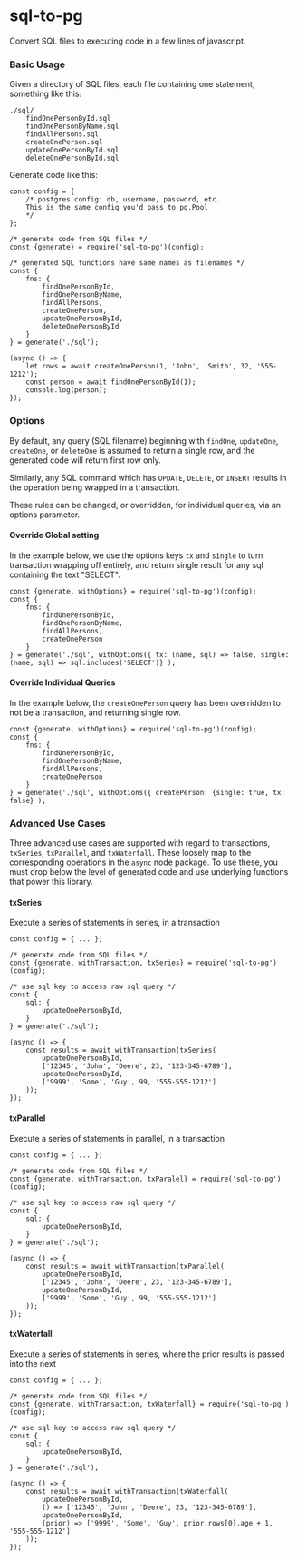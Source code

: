 # sql-to-pg

Convert SQL files to executing code in a few lines of javascript.

### Basic Usage

Given a directory of SQL files, each file containing one statement, something like this:

```
./sql/
    findOnePersonById.sql
    findOnePersonByName.sql
    findAllPersons.sql
    createOnePerson.sql
    updateOnePersonById.sql
    deleteOnePersonById.sql

```

Generate code like this:

```
const config = {
    /* postgres config: db, username, password, etc. 
    This is the same config you'd pass to pg.Pool
    */
};

/* generate code from SQL files */
const {generate} = require('sql-to-pg')(config);

/* generated SQL functions have same names as filenames */
const {
    fns: {
        findOnePersonById,
        findOnePersonByName,
        findAllPersons,
        createOnePerson,
        updateOnePersonById,
        deleteOnePersonById
    }
} = generate('./sql');

(async () => {
    let rows = await createOnePerson(1, 'John', 'Smith', 32, '555-1212');
    const person = await findOnePersonById(1);
    console.log(person);
});
```

### Options

By default, any query (SQL filename) beginning with `findOne`, `updateOne`, `createOne`, or `deleteOne`
is assumed to return a single row, and the generated code will return first row only.

Similarly, any SQL command which has `UPDATE`, `DELETE`, or `INSERT` results in the operation being 
wrapped in a transaction.

These rules can be changed, or overridden, for individual queries, via an options parameter.


#### Override Global setting

In the example below, we use the options keys `tx` and `single` to turn transaction wrapping off entirely,
and return single result for any sql containing the text "SELECT".
```
const {generate, withOptions} = require('sql-to-pg')(config);
const {
    fns: {
        findOnePersonById,
        findOnePersonByName,
        findAllPersons,
        createOnePerson
    }
} = generate('./sql', withOptions({ tx: (name, sql) => false, single: (name, sql) => sql.includes('SELECT')} );
```

#### Override Individual Queries

In the example below, the `createOnePerson` query has been overridden to not be a transaction, and 
returning single row.

```
const {generate, withOptions} = require('sql-to-pg')(config);
const {
    fns: {
        findOnePersonById,
        findOnePersonByName,
        findAllPersons,
        createOnePerson
    }
} = generate('./sql', withOptions({ createPerson: {single: true, tx: false} );
```

### Advanced Use Cases

Three advanced use cases are supported with regard to transactions, `txSeries`, `txParallel`, and `txWaterfall`. These
loosely map to the corresponding operations in the `async` node package. To use these, you must drop below the 
level of generated code and use underlying functions that power this library.

#### txSeries

Execute a series of statements in series, in a transaction

```
const config = { ... };

/* generate code from SQL files */
const {generate, withTransaction, txSeries} = require('sql-to-pg')(config);

/* use sql key to access raw sql query */
const {
    sql: {
        updateOnePersonById,
    }
} = generate('./sql');

(async () => {
    const results = await withTransaction(txSeries(
        updateOnePersonById,
        ['12345', 'John', 'Deere', 23, '123-345-6789'],
        updateOnePersonById,
        ['9999', 'Some', 'Guy', 99, '555-555-1212']
    ));
});
```

#### txParallel

Execute a series of statements in parallel, in a transaction

```
const config = { ... };

/* generate code from SQL files */
const {generate, withTransaction, txParalel} = require('sql-to-pg')(config);

/* use sql key to access raw sql query */
const {
    sql: {
        updateOnePersonById,
    }
} = generate('./sql');

(async () => {
    const results = await withTransaction(txParallel(
        updateOnePersonById,
        ['12345', 'John', 'Deere', 23, '123-345-6789'],
        updateOnePersonById,
        ['9999', 'Some', 'Guy', 99, '555-555-1212']
    ));
});
```

#### txWaterfall

Execute a series of statements in series, where the prior results is passed into the next

```
const config = { ... };

/* generate code from SQL files */
const {generate, withTransaction, txWaterfall} = require('sql-to-pg')(config);

/* use sql key to access raw sql query */
const {
    sql: {
        updateOnePersonById,
    }
} = generate('./sql');

(async () => {
    const results = await withTransaction(txWaterfall(
        updateOnePersonById,
        () => ['12345', 'John', 'Deere', 23, '123-345-6789'],
        updateOnePersonById,
        (prior) => ['9999', 'Some', 'Guy', prior.rows[0].age + 1, '555-555-1212']
    ));
});
```
